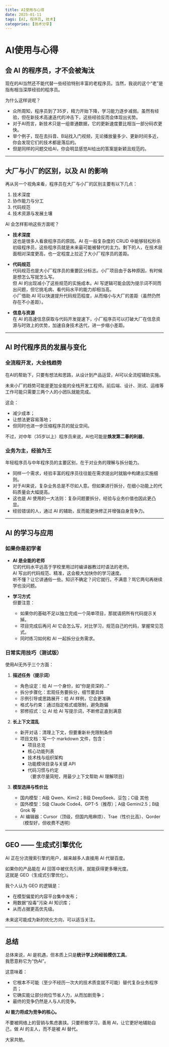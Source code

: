 ```yaml
---
title: AI使用与心得
date: 2025-01-11
tags: [AI, 程序员, 技术]
categories: [技术分享]
---
```

# AI使用与心得


## 会 AI 的程序员，才不会被淘汰

现在的AI当然还不能代替一些经验特别丰富的老程序员。当然，我说的这个“老”是指有相当深厚经验的程序员。  

为什么这样说呢？  

- 众所周知，程序员到了35岁，精力开始下降，学习能力逐步减弱。虽然有经验，但在新技术高速迭代的冲击下，这些经验反而会体现出劣势。  
- 对于AI而言，新技术只是一组普通数据，它的更新速度要比相当一部分码农更快。  
- 举个例子，现在去抖音、B站找入门视频，无论播放量多少、更新时间多近，你会发现它们的技术都是落后的。  
- 但是同样的问题交给AI，你会明显感觉AI给出的答案是新颖且规范的。  

---

## 大厂与小厂的区别，以及 AI 的影响

再从另一个视角来看，程序员在大厂与小厂的区别主要有以下几点：

1. 技术深度  
2. 协作能力与分工  
3. 代码规范  
4. 技术资源与发展土壤  

AI 会怎样影响这些方面呢？

- **技术深度**  
  这也是很多人看衰程序员的原因。AI 在一般复杂度的 CRUD 中能够轻松秒杀初级程序员，这些程序员就是未来最可能被替代的主力。剩下的人，在技术层面相对深度更高，也一定程度上拉近了大小厂程序员的差距。  

- **代码规范**  
  代码规范也是大小厂程序员的重要区分标志。小厂项目由于各种原因，有时候是想怎么写就怎么写。  
  但 AI 的出现减小了这些规范的实施成本。AI 写逻辑可能会因为提示词不同而出问题，但它挑毛病、看代码水平的能力却相当高。  
  小厂借助 AI 可以快速提升代码规范程度，从而缩小与大厂的差距（虽然仍然存在不小差距）。  

- **信息与资源**  
  在 AI 的高速信息获取与代码开发提速下，小厂程序员可以打破大厂在信息资源与时效上的优势，加速自身技术迭代，进一步缩小差距。  

---

## AI 时代程序员的发展与变化

### 全流程开发，大全栈趋势

在AI的帮助下，只要有想法和思路，从设计到产品运营，AI可以全流程辅助实施。  

未来小厂的趋势可能是更加全能的全栈开发工程师。前后端、设计、测试、运维等工作可能只需要三两个人的小团队就能完成。  

这会：  
- 减少成本；  
- 让想法更容易落地；  
- 但同时也进一步压缩程序员的就业空间。  

不过，对中年（35岁以上）程序员来说，AI也可能是**焕发第二春的利器**。  

### 业务为主，经验为王

年轻程序员与中年程序员的主要区别，在于对业务的理解与拆分能力。  

- 同样一个需求，经验丰富的程序员往往能在需求提出时就脑中构建出实施细则。  
- 对于AI来说，复杂业务总是不尽如人意。但如果进行拆分，在细小功能上的代码质量会大幅提高。  
- 这也是 AI 使用的一大法则：复杂问题要拆分，经验与业务价值也因此更凸显。  
- 经验错误的人，通过 AI 的辅助，反而能更快修正并增强自身竞争力。  

---

## AI 的学习与应用

### 如果你是初学者

- **AI 是全能的老师**  
  它的代码水平远高于学校里用过时编译器教过时语法的老师。  
  AI 写出的代码规范、精准，这会极大加快你的学习速度。  
  听不懂？让它讲通俗一些。知识不确定？问它就行。不满意？骂它两句再继续学也没问题。  

- **学习方式**  
  但要注意：  
  - 如果你的基础不足以独立完成一个简单项目，那就请把所有代码提示关掉。  
  - 项目完成后再问 AI 它会怎么写，对比学习，规范自己的代码，掌握常见范式。  
  - 同时练习如何和 AI 一起拆分业务需求。  

### 日常实用技巧（测试版）

使用AI无外乎三个方面：

1. **描述任务（提示词）**  
   - 角色设定：给 AI 一个身份，如“你是资深的…”  
   - 拆分步骤化：宏观任务要拆分，细节要具体  
   - 示例引导或思路展开：给 AI 样例，它会更准确  
   - 格式与约束：通过指定格式或限制，避免跑偏  
   - 邪修招式：让 AI 给 AI 写提示词，不断修正直到满意  

2. **长上下文混乱**  
   - 新开对话：清理上下文，但要重新补充限制条件  
   - 项目文档：写一个 markdown 文件，包含：  
     - 项目总览  
     - 核心功能列表  
     - 技术栈与组织架构  
     - 功能模块目录与关键 API  
     - 代码习惯与约定  
     （要求尽量简短，用最少上下文帮助 AI 理解项目）  

3. **模型选择与性价比**  
   - 国内模型：A级 Qwen、Kimi2；B级 DeepSeek、豆包；C级 其他  
   - 国外模型：S级 Claude Code4、GPT-5（推荐）；A级 Gemini2.5；B级 Grok 等  
   - AI 编辑器：Cursor（顶级，但国内用麻烦）、Trae（性价比高）、Qorder（模型好，但收费不透明）  

---

## GEO —— 生成式引擎优化

AI 正在分流搜索引擎的用户，越来越多人直接用 AI 代替百度。  

如果你的产品能在 AI 回答中被优先引用，就能获得更多曝光度。  
这就是 GEO（生成式引擎优化）。  

我个人认为 GEO 的逻辑是：  
- 在模型偏爱的内容平台集中发布；  
- 用数据“投毒”污染 AI 知识库；  
- 从而占据更高优先级。  

未来这可能成为新的优化方向，可以适当关注。  

---

## 总结

总体来说，AI 是机遇，但本质上只是**统计学上的经验模仿工具**。  
我愿意称它为“伪AI”。  

这意味着：  
- 它根本不可能（至少不经历一次大的技术质变就不可能）替代复杂业务程序员；  
- 它确实能让部分岗位节省人力，从而加剧竞争；  
- 最终的竞争仍然是人与人的竞争。  

**AI 能力将成为竞争的核心。**  

不要被网络上的营销与焦虑裹挟。只要积极学习，善用 AI，让它更好地辅助自己，做 AI 的主人，而不是被 AI 替代。  

大家共勉。
